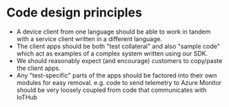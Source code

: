 # Code design principles

* A device client from one language should be able to work in tandem with a service client written in a different language.
* The client apps should be both "test collateral" and also "sample code" which act as examples of a complex system written using our SDK.
* We should reasonably expect (and encourage) customers to copy/paste the client apps.
* Any "test-specific" parts of the apps should be factored into their own modules for easy removal. e.g. code to send telemetry to Azure Monitor should be very loosely coupled from code that communicates with IoTHub
